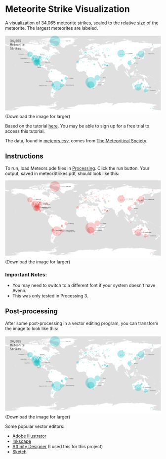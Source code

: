 # Meteorite Strike Visualization

A visualization of 34,065 meteorite strikes, scaled to the relative size of the meteorite. The largest meteorites are labeled.

![meteor visualization](./meteorStrikesPost.png "post-processed meteor visualization")
(Download the image for larger)

Based on the tutorial [here](http://skl.sh/2prGb5q). You may be able to sign up for a free trial to access this tutorial.

The data, found in [meteors.csv](./meteors.csv), comes from [The Meteoritical Society](https://www.lpi.usra.edu).

## Instructions

To run, load Meteors.pde files in [Processing](https://processing.org/). Click the run button. Your output, saved in meteorStrikes.pdf, should look like this:

![meteor visualization](./meteorStrikes.png "meteor visualization output from Processing")
(Download the image for larger)

### Important Notes:
* You may need to switch to a different font if your system doesn't have Avenir.
* This was only tested in Processing 3.

## Post-processing

After some post-processing in a vector editing program, you can transform the image to look like this:

![meteor visualization](./meteorStrikesPost.png "post-processed meteor visualization")
(Download the image for larger)

Some popular vector editors:
* [Adobe Illustrator](http://www.adobe.com/products/illustrator.html)
* [Inkscape](https://inkscape.org/en/)
* [Affinity Designer](https://affinity.serif.com/en-us/designer/) (I used this for this project)
* [Sketch](https://www.sketchapp.com/)